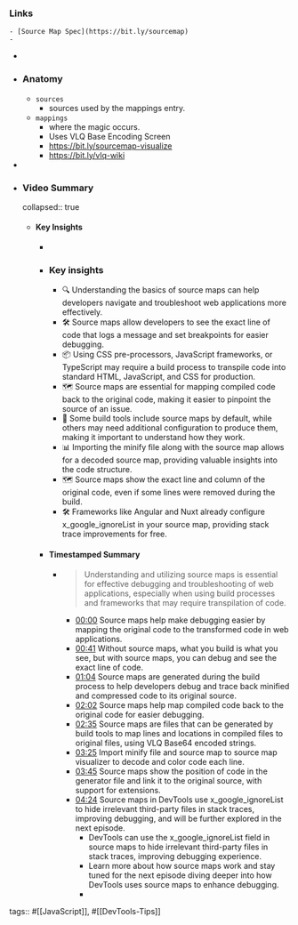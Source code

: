 ### Links
	- [Source Map Spec](https://bit.ly/sourcemap)
	-
-
- ### Anatomy
	- `sources`
		- sources used by the mappings entry.
	- `mappings`
		- where the magic occurs.
		- Uses VLQ Base Encoding Screen
		- https://bit.ly/sourcemap-visualize
		- https://bit.ly/vlq-wiki
-
- ### Video Summary
  collapsed:: true
	- #### Key Insights
		-
		- ### Key insights
			- 🔍 Understanding the basics of source maps can help developers navigate and troubleshoot web applications more effectively.
			- 🛠️ Source maps allow developers to see the exact line of code that logs a message and set breakpoints for easier debugging.
			- 📦 Using CSS pre-processors, JavaScript frameworks, or TypeScript may require a build process to transpile code into standard HTML, JavaScript, and CSS for production.
			- 🗺️ Source maps are essential for mapping compiled code back to the original code, making it easier to pinpoint the source of an issue.
			- 🧩 Some build tools include source maps by default, while others may need additional configuration to produce them, making it important to understand how they work.
			- 📊 Importing the minify file along with the source map allows for a decoded source map, providing valuable insights into the code structure.
			- 🗺️ Source maps show the exact line and column of the original code, even if some lines were removed during the build.
			- 🛠️ Frameworks like Angular and Nuxt already configure x_google_ignoreList in your source map, providing stack trace improvements for free.
		- #### Timestamped Summary
			- > Understanding and utilizing source maps is essential for effective debugging and troubleshooting of web applications, especially when using build processes and frameworks that may require transpilation of code.
				- [00:00](https://www.youtube.com/watch?v=FIYkjjFYvoI&t=0) Source maps help make debugging easier by mapping the original code to the transformed code in web applications.
				- [00:41](https://www.youtube.com/watch?v=FIYkjjFYvoI&t=42) Without source maps, what you build is what you see, but with source maps, you can debug and see the exact line of code.
				- [01:04](https://www.youtube.com/watch?v=FIYkjjFYvoI&t=64) Source maps are generated during the build process to help developers debug and trace back minified and compressed code to its original source.
				- [02:02](https://www.youtube.com/watch?v=FIYkjjFYvoI&t=123) Source maps help map compiled code back to the original code for easier debugging.
				- [02:35](https://www.youtube.com/watch?v=FIYkjjFYvoI&t=155) Source maps are files that can be generated by build tools to map lines and locations in compiled files to original files, using VLQ Base64 encoded strings.
				- [03:25](https://www.youtube.com/watch?v=FIYkjjFYvoI&t=206) Import minify file and source map to source map visualizer to decode and color code each line.
				- [03:45](https://www.youtube.com/watch?v=FIYkjjFYvoI&t=226) Source maps show the position of code in the generator file and link it to the original source, with support for extensions.
				- [04:24](https://www.youtube.com/watch?v=FIYkjjFYvoI&t=264) Source maps in DevTools use x_google_ignoreList to hide irrelevant third-party files in stack traces, improving debugging, and will be further explored in the next episode.
					- DevTools can use the x_google_ignoreList field in source maps to hide irrelevant third-party files in stack traces, improving debugging experience.
					- Learn more about how source maps work and stay tuned for the next episode diving deeper into how DevTools uses source maps to enhance debugging.
					-
tags:: #[[JavaScript]], #[[DevTools-Tips]]
